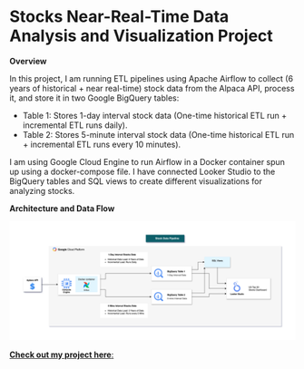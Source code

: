# Stocks Near-Real-Time Data Analysis and Visualization Project


**Overview**

In this project, I am running ETL pipelines using Apache Airflow to collect (6 years of historical + near real-time) stock data from the Alpaca API, process it, and store it in two Google BigQuery tables:

-	Table 1: Stores 1-day interval stock data (One-time historical ETL run + incremental ETL runs daily).
-	Table 2: Stores 5-minute interval stock data (One-time historical ETL run + incremental ETL runs every 10 minutes).

I am using Google Cloud Engine to run Airflow in a Docker container spun up using a docker-compose file. I have connected Looker Studio to the BigQuery tables and SQL views to create different visualizations for analyzing stocks.



**Architecture and Data Flow**

![alt text](https://github.com/nayakatul/Stocks-Data-Engineering/blob/main/Stocks_data_Arch-Diagram.png)


[**Check out my project here**:](https://lookerstudio.google.com/s/mlcM0PCyGzk)


